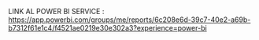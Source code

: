 LINK AL POWER BI SERVICE : https://app.powerbi.com/groups/me/reports/6c208e6d-39c7-40e2-a69b-b7312f61e1c4/f4521ae0219e30e302a3?experience=power-bi
